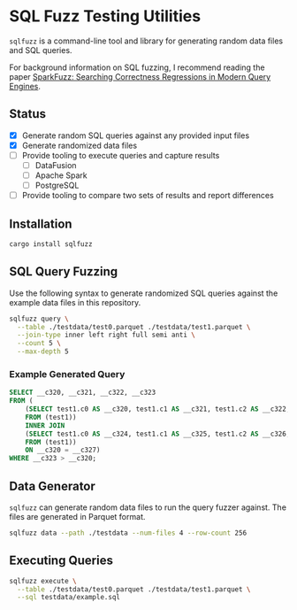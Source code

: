 # SQL Fuzz Testing Utilities

`sqlfuzz` is a command-line tool and library for generating random data files and SQL queries.

For background information on SQL fuzzing, I recommend reading the paper [SparkFuzz: Searching Correctness Regressions in
Modern Query Engines](https://ir.cwi.nl/pub/30222/3395032.3395327.pdf).

## Status

- [x] Generate random SQL queries against any provided input files
- [x] Generate randomized data files
- [ ] Provide tooling to execute queries and capture results
  - [ ] DataFusion
  - [ ] Apache Spark
  - [ ] PostgreSQL
- [ ] Provide tooling to compare two sets of results and report differences

## Installation

```bash
cargo install sqlfuzz
```

## SQL Query Fuzzing

Use the following syntax to generate randomized SQL queries against the example data files in this repository.

```bash
sqlfuzz query \
  --table ./testdata/test0.parquet ./testdata/test1.parquet \
  --join-type inner left right full semi anti \
  --count 5 \
  --max-depth 5
```

### Example Generated Query

```sql
SELECT __c320, __c321, __c322, __c323
FROM (
    (SELECT test1.c0 AS __c320, test1.c1 AS __c321, test1.c2 AS __c322, test1.c3 AS __c323
    FROM (test1))
    INNER JOIN
    (SELECT test1.c0 AS __c324, test1.c1 AS __c325, test1.c2 AS __c326, test1.c3 AS __c327
    FROM (test1))
    ON __c320 = __c327)
WHERE __c323 > __c320;

```

## Data Generator

`sqlfuzz` can generate random data files to run the query fuzzer against. The files are generated in Parquet format.

```bash
sqlfuzz data --path ./testdata --num-files 4 --row-count 256
```

## Executing Queries

```bash
sqlfuzz execute \
  --table ./testdata/test0.parquet ./testdata/test1.parquet \
  --sql testdata/example.sql
```